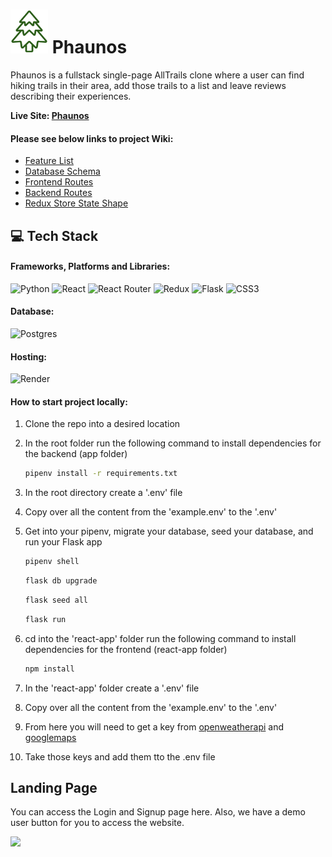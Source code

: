 # <img src="/react-app/public/images/logo.png" width="60" height="70"> Phaunos

Phaunos is a fullstack single-page AllTrails clone where a user can find hiking trails in their area, add those trails to a list and leave reviews describing their experiences.

**Live Site: [Phaunos](https://phaunos.onrender.com/)**

#### Please see below links to project Wiki:
* [Feature List](https://github.com/dorianinc/Xenios/wiki/Features-List)
* [Database Schema](https://github.com/dorianinc/01-AirBnB/wiki/Database-Schema)
* [Frontend Routes](https://github.com/dorianinc/Xenios/wiki/Front-End-Routes)
* [Backend Routes](https://github.com/dorianinc/01-AirBnB/wiki/Back-End-Routes)
* [Redux Store State Shape](https://github.com/dorianinc/01-AirBnB/wiki/Redux-Store-Shape)

## 💻 Tech Stack
#### Frameworks, Platforms and Libraries:
![Python](https://img.shields.io/badge/python-3670A0?style=for-the-badge&logo=python&logoColor=ffdd54)
![React](https://img.shields.io/badge/react-%2320232a.svg?style=for-the-badge&logo=react&logoColor=%2361DAFB)
![React Router](https://img.shields.io/badge/React_Router-CA4245?style=for-the-badge&logo=react-router&logoColor=white)
![Redux](https://img.shields.io/badge/redux-%23593d88.svg?style=for-the-badge&logo=redux&logoColor=white)
![Flask](https://img.shields.io/badge/flask-%23000.svg?style=for-the-badge&logo=flask&logoColor=white)
![CSS3](https://img.shields.io/badge/css3-%231572B6.svg?style=for-the-badge&logo=css3&logoColor=white)

#### Database:
![Postgres](https://img.shields.io/badge/postgres-%23316192.svg?style=for-the-badge&logo=postgresql&logoColor=white)

#### Hosting:
![Render](https://img.shields.io/badge/Render-%46E3B7.svg?style=for-the-badge&logo=render&logoColor=white)

#### How to start project locally:
1. Clone the repo into a desired location
2. In the root folder run the following command to install dependencies for the backend (app folder) 
      ```bash
      pipenv install -r requirements.txt
      ```

3. In the root directory create a '.env' file
4. Copy over all the content from the 'example.env' to the '.env'
6. Get into your pipenv, migrate your database, seed your database, and run your Flask app

   ```bash
   pipenv shell
   ```
   
   ```bash
   flask db upgrade
   ```

   ```bash
   flask seed all
   ```

   ```bash
   flask run
   ```

6. cd into the 'react-app' folder run the following command to install dependencies for the frontend (react-app folder)
      ```bash
      npm install
      ```
 
7. In the 'react-app' folder create a '.env' file
8. Copy over all the content from the 'example.env' to the '.env'
9. From here you will need to get a key from [openweatherapi](https://openweathermap.org/api) and [googlemaps](https://console.cloud.google.com/google/maps-apis)
10. Take those keys and add them tto the .env file


## Landing Page
You can access the Login and Signup page here. Also, we have a demo user button for you to access the website.

<kbd>
<img src="https://dorian-macias-portfolio.onrender.com/images/pic01.jpg">
</kbd>



